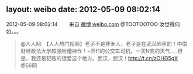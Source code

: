 layout: weibo
date: 2012-05-09 08:02:14
---
2012-05-09 08:02:14  &nbsp;&nbsp;&nbsp;&nbsp;&nbsp;&nbsp; 来自 <a href="http://weibo.com/" rel="nofollow">微博 weibo.com</a>
@TOOTOOTOO 汝觉得何如。。。
>  @人人网: 【人人热门视频】老子不是非洲人，老子是在武汉晒黑的！中南财经政法大学超强吐槽神作！~开f1的公交车司机，一天N变的天气.....但是，我还是犯贱的很爱这个地方。武汉，武汉！http://t.cn/zOHG5gX @56网 ​​​
